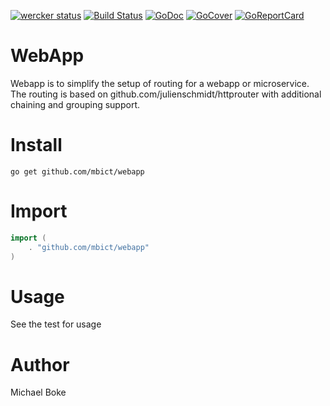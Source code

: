 [![wercker status](https://app.wercker.com/status/63f8bf17e4b3becbcfe061dca0ec7159/s/master "wercker status")](https://app.wercker.com/project/bykey/63f8bf17e4b3becbcfe061dca0ec7159)
[![Build Status](https://travis-ci.org/mbict/webapp.png?branch=master)](https://travis-ci.org/mbict/webapp)
[![GoDoc](https://godoc.org/github.com/mbict/webapp?status.png)](http://godoc.org/github.com/mbict/webapp)
[![GoCover](http://gocover.io/_badge/github.com/mbict/webapp)](http://gocover.io/github.com/mbict/webapp)
[![GoReportCard](http://goreportcard.com/badge/mbict/webapp)](http://goreportcard.com/report/mbict/webapp)

WebApp
=======

Webapp is to simplify the setup of routing for a webapp or microservice.
The routing is based on github.com/julienschmidt/httprouter with additional chaining and grouping support.

Install
=======
```
go get github.com/mbict/webapp
```

Import
======
```GO
import (
    . "github.com/mbict/webapp"
)
```

Usage
=====
See the test for usage

Author
======
Michael Boke

